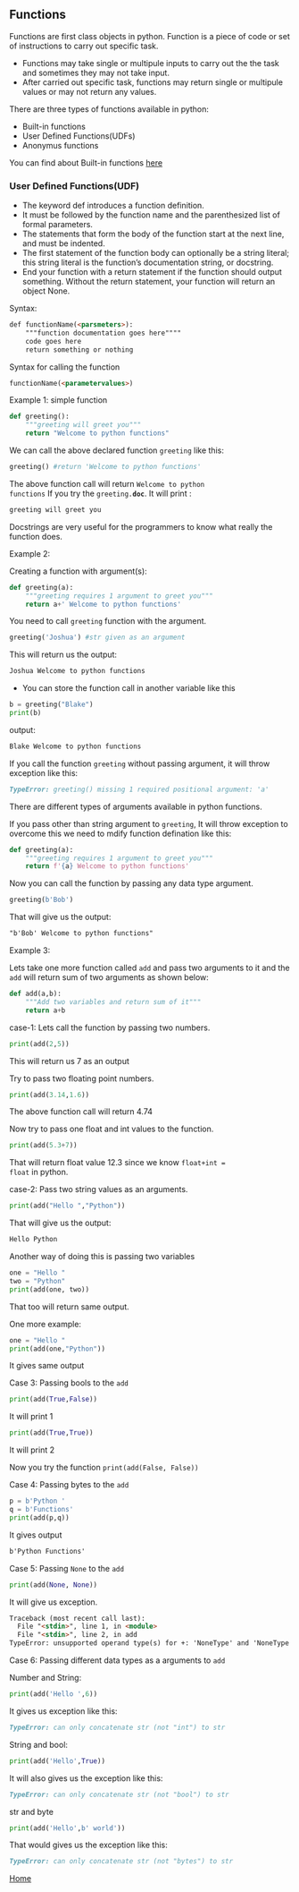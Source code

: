 ## Functions

Functions are first class objects in python. Function is a piece of code or set of instructions to carry out specific task.

- Functions may take single or multipule inputs to carry out the the task and sometimes they may not take input.
- After carried out specific task, functions may return single or multipule values or may not return any values.

There are three types of functions available in python:

- Built-in functions
- User Defined Functions(UDFs)
- Anonymus functions

You can find about Built-in functions [here](https://docs.python.org/3/library/functions.html)

### User Defined Functions(UDF)

- The keyword def introduces a function definition.
- It must be followed by the function name and the parenthesized list of formal parameters.
- The statements that form the body of the function start at the next line, and must be indented.
- The first statement of the function body can optionally be a string literal; this string literal is the function’s documentation string, or docstring.
- End your function with a return statement if the function should output something. Without the return statement, your function will return an object None.

Syntax:

```markdown
def functionName(<parsmeters>):
    """function documentation goes here""""
    code goes here
    return something or nothing
```

Syntax for calling the function

```markdown
functionName(<parametervalues>)
```
Example 1:
simple function

```python
def greeting():
    """greeting will greet you"""
    return "Welcome to python functions"
```
We can call the above declared function <code>greeting</code> like this:

```python
greeting() #return 'Welcome to python functions'
```
The above function call will return <code>Welcome to python functions</code>
If you try the <code>greeting.__doc__</code>. It will print :

```markdown
greeting will greet you
```
Docstrings are very useful for the programmers to know what really the function does.

Example 2:

Creating a function with argument(s):

```python
def greeting(a):
    """greeting requires 1 argument to greet you"""
    return a+' Welcome to python functions'
```
You need to call <code>greeting</code> function with the argument.

```python
greeting('Joshua') #str given as an argument
```
This will return us the output:

```markdown
Joshua Welcome to python functions
```

- You can store the function call in another variable like this

```python
b = greeting("Blake")
print(b)
```
output:
```markdown
Blake Welcome to python functions
```
If you call the function <code>greeting</code> without passing argument, it will throw  exception like this:
```markdown
TypeError: greeting() missing 1 required positional argument: 'a'
```
There are different types of arguments available in python functions.

If you pass other than string argument to <code>greeting</code>, It will throw exception to overcome this we need to mdify function defination like this:
```python
def greeting(a):
    """greeting requires 1 argument to greet you"""
    return f'{a} Welcome to python functions'
```
Now you can call the function by passing any data type argument.
```python
greeting(b'Bob')
```
That will give us the output:
```markdown
"b'Bob' Welcome to python functions"
```

Example 3:

Lets take one more function called <code>add</code> and pass two arguments to it and the <code>add</code> will return sum of two arguments as shown below:

```python
def add(a,b):
    """Add two variables and return sum of it"""
    return a+b
```
case-1: Lets call the function by passing two numbers.

```python
print(add(2,5))
```
This will return us 7 as an output

Try to pass two floating point numbers.

```python
print(add(3.14,1.6))
```
The above function call will return 4.74

Now try to pass one float and int values to the function.

```python
print(add(5.3+7))
```
That will return float value 12.3 since we know <code>float+int = float</code> in python.


case-2: Pass two string values as an arguments.

```python
print(add("Hello ","Python"))
```
That will give us the output:

```markdown
Hello Python
```
Another way of doing this is passing two variables

```python
one = "Hello "
two = "Python"
print(add(one, two))
```
That too will return same output.

One more example:

```python
one = "Hello "
print(add(one,"Python"))
```
It gives same output

Case 3: Passing bools to the <code>add</code>

```python
print(add(True,False))
```
It will print 1

```python
print(add(True,True))
```
It will print 2

Now you try the function <code>print(add(False, False))</code>

Case 4: Passing bytes to the <code>add</code>

```python
p = b'Python '
q = b'Functions'
print(add(p,q))
```
It gives output

```markdown
b'Python Functions'
```
Case 5: Passing <code>None</code> to the <code>add</code>

```python
print(add(None, None))
```
It will give us exception.

```markdown
Traceback (most recent call last):
  File "<stdin>", line 1, in <module>
  File "<stdin>", line 2, in add
TypeError: unsupported operand type(s) for +: 'NoneType' and 'NoneType'
```

Case 6: Passing different data types as a arguments to <code>add</code>

Number and String:

```python
print(add('Hello ',6))
```
It gives us exception like this:

```markdown
TypeError: can only concatenate str (not "int") to str
```

String and bool:

```python
print(add('Hello',True))
```

It will also gives us the exception like this:

```markdown
TypeError: can only concatenate str (not "bool") to str
```

str and byte

```python
print(add('Hello',b' world'))
```
That would gives us the exception like this:

```markdown
TypeError: can only concatenate str (not "bytes") to str
```






[Home](index.md)
